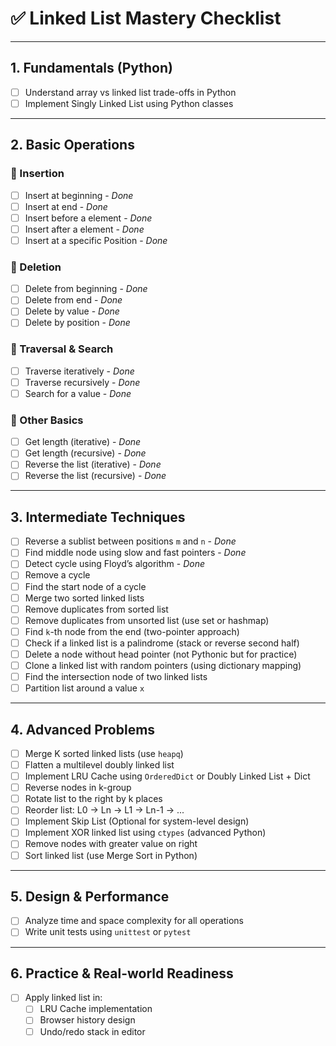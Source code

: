 # ✅ Linked List Mastery Checklist

---

## 1. Fundamentals (Python)
- [ ] Understand array vs linked list trade-offs in Python
- [ ] Implement Singly Linked List using Python classes

---

## 2. Basic Operations

### 🔹 Insertion
- [ ] Insert at beginning - _Done_
- [ ] Insert at end - _Done_
- [ ] Insert before a element - _Done_
- [ ] Insert after a element - _Done_
- [ ] Insert at a specific Position - _Done_

### 🔹 Deletion
- [ ] Delete from beginning - _Done_
- [ ] Delete from end - _Done_
- [ ] Delete by value - _Done_
- [ ] Delete by position - _Done_

### 🔹 Traversal & Search
- [ ] Traverse iteratively - _Done_
- [ ] Traverse recursively - _Done_
- [ ] Search for a value - _Done_

### 🔹 Other Basics
- [ ] Get length (iterative) - _Done_
- [ ] Get length (recursive) - _Done_
- [ ] Reverse the list (iterative) - _Done_
- [ ] Reverse the list (recursive) - _Done_

---

## 3. Intermediate Techniques

- [ ] Reverse a sublist between positions `m` and `n` - _Done_
- [ ] Find middle node using slow and fast pointers - _Done_
- [ ] Detect cycle using Floyd’s algorithm - _Done_
- [ ] Remove a cycle
- [ ] Find the start node of a cycle
- [ ] Merge two sorted linked lists
- [ ] Remove duplicates from sorted list
- [ ] Remove duplicates from unsorted list (use set or hashmap)
- [ ] Find `k`-th node from the end (two-pointer approach)
- [ ] Check if a linked list is a palindrome (stack or reverse second half)
- [ ] Delete a node without head pointer (not Pythonic but for practice)
- [ ] Clone a linked list with random pointers (using dictionary mapping)
- [ ] Find the intersection node of two linked lists
- [ ] Partition list around a value `x`

---

## 4. Advanced Problems

- [ ] Merge K sorted linked lists (use `heapq`)
- [ ] Flatten a multilevel doubly linked list
- [ ] Implement LRU Cache using `OrderedDict` or Doubly Linked List + Dict
- [ ] Reverse nodes in k-group
- [ ] Rotate list to the right by k places
- [ ] Reorder list: L0 → Ln → L1 → Ln-1 → ...
- [ ] Implement Skip List (Optional for system-level design)
- [ ] Implement XOR linked list using `ctypes` (advanced Python)
- [ ] Remove nodes with greater value on right
- [ ] Sort linked list (use Merge Sort in Python)

---

## 5. Design & Performance

- [ ] Analyze time and space complexity for all operations
- [ ] Write unit tests using `unittest` or `pytest`

---

## 6. Practice & Real-world Readiness

- [ ] Apply linked list in:
  - [ ] LRU Cache implementation
  - [ ] Browser history design
  - [ ] Undo/redo stack in editor